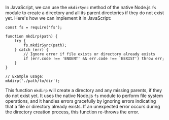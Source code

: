 In JavaScript, we can use the `mkdirSync` method of the native Node.js `fs` module to create a directory and all its parent directories if they do not exist yet. Here's how we can implement it in JavaScript:
```
const fs = require('fs');
 
function mkdirp(path) {
    try {
        fs.mkdirSync(path);
    } catch (err) {
        // Ignore error if file exists or directory already exists
        if (err.code !== 'ENOENT' && err.code !== 'EEXIST') throw err;
    }
}
 
// Example usage:
mkdirp('./path/to/dir');
```
This function `mkdirp` will create a directory and any missing parents, if they do not exist yet. It uses the native Node.js `fs` module to perform file system operations, and it handles errors gracefully by ignoring errors indicating that a file or directory already exists. If an unexpected error occurs during the directory creation process, this function re-throws the error.
